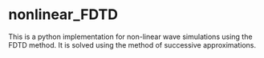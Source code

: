 nonlinear_FDTD
==============

This is a python implementation for non-linear wave simulations using the FDTD method. It is solved using the method of successive approximations.

